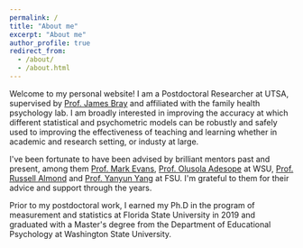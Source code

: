 ```yaml
---
permalink: /
title: "About me"
excerpt: "About me"
author_profile: true
redirect_from:
  - /about/
  - /about.html
---
```

Welcome to my personal website! I am a Postdoctoral Researcher at UTSA, supervised by <a href="https://cs.stanford.edu/people/chrismre/">Prof. James Bray</a> and affiliated with the family health psychology lab. I am broadly interested in improving the accuracy at which different statistical and psychometric models can be robustly and safely used to improving the effectiveness of teaching and learning whether in academic and research setting, or industy at large.

I've been fortunate to have been advised by brilliant mentors past and present, among them <a href="http://www.math.wsu.edu/faculty/mevans/">Prof. Mark Evans</a>, <a href="https://education.wsu.edu/olusola-adesope/">Prof. Olusola Adesope</a> at WSU, <a href="https://education.fsu.edu/faculty-and-staff/dr-russell-almond/">Prof. Russell Almond</a> and <a href="https://education.fsu.edu/faculty-and-staff/dr-yanyun-yang/">Prof. Yanyun Yang</a> at FSU. I'm grateful to them for their advice and support through the years.

Prior to my postdoctoral work, I earned my Ph.D in the program of measurement and statistics at Florida State University in 2019 and graduated with a Master's degree from the Department of Educational Psychology at Washington State University.
